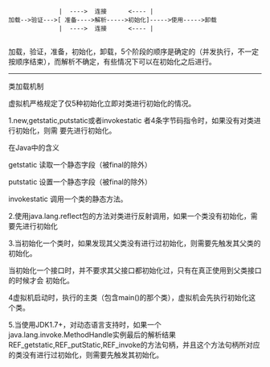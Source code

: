```
              |  ---->  连接      <---- |
加载-->验证--->[ 准备---->解析----->初始化]----->使用----->卸载
              |  ---->  连接      <---- |
```

```

```

加载，验证，准备，初始化，卸载，5个阶段的顺序是确定的（并发执行，不一定按顺序结束），而解析不确定，有些情况下可以在初始化之后进行。

---

类加载机制

虚拟机严格规定了仅5种初始化立即对类进行初始化的情况。

1.new,getstatic,putstatic或者invokestatic 者4条字节码指令时，如果没有对类进行初始化，则需 要先进行初始化。

在Java中的含义

getstatic 读取一个静态字段（被final的除外）

putstatic 设置一个静态字段（被final的除外）

invokestatic 调用一个类的静态方法。

2.使用java.lang.reflect包的方法对类进行反射调用，如果一个类没有初始化，需要先进行初始化

3.当初始化一个类时，如果发现其父类没有进行过初始化，则需要先触发其父类的初始化。

当初始化一个接口时，并不要求其父接口都初始化过，只有在真正使用到父类接口的时候才会 初始化。

4虚拟机启动时，执行的主类（包含main\(\)的那个类），虚拟机会先执行初始化这个类。

5.当使用JDK1.7+，对动态语言支持时，如果一个java.lang.invoke.MethodHandle实例最后的解析结果REF\_getstatic,REF\_putStatic,REF\_invoke的方法句柄，并且这个方法句柄所对应的类没有进行过初始化，则需要先触发其初始化。

